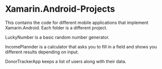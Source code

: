 # Xamarin.Android-Projects
This contains the code for different mobile applications that implement Xamarin.Android. Each folder is a different project.

LuckyNumber is a basic random number generator.

IncomePlannder is a calculator that asks you to fill in a field and shows you different results depending on input.

DonorTrackerApp keeps a list of users along with their data.
